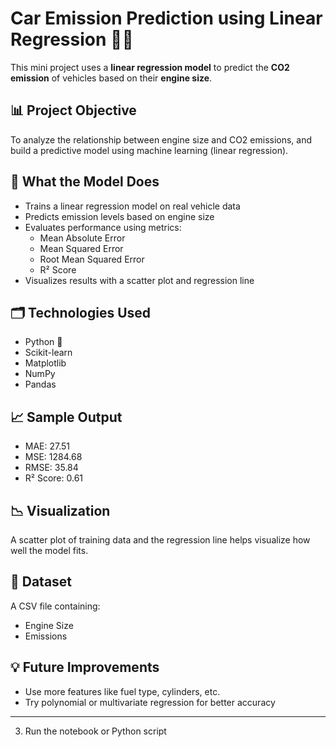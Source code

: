 # Car Emission Prediction using Linear Regression 🚗💨

This mini project uses a **linear regression model** to predict the **CO2 emission** of vehicles based on their **engine size**.

## 📊 Project Objective
To analyze the relationship between engine size and CO2 emissions, and build a predictive model using machine learning (linear regression).

## 🧠 What the Model Does
- Trains a linear regression model on real vehicle data
- Predicts emission levels based on engine size
- Evaluates performance using metrics:
  - Mean Absolute Error
  - Mean Squared Error
  - Root Mean Squared Error
  - R² Score
- Visualizes results with a scatter plot and regression line

## 🗂️ Technologies Used
- Python 🐍
- Scikit-learn
- Matplotlib
- NumPy
- Pandas

## 📈 Sample Output
- MAE: 27.51
- MSE: 1284.68
- RMSE: 35.84
- R² Score: 0.61

## 📉 Visualization
A scatter plot of training data and the regression line helps visualize how well the model fits.

## 📁 Dataset
A CSV file containing:
- Engine Size
- Emissions

## 💡 Future Improvements
- Use more features like fuel type, cylinders, etc.
- Try polynomial or multivariate regression for better accuracy

---



3. Run the notebook or Python script

